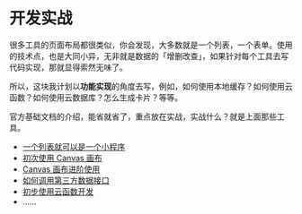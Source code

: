 # 开发实战
很多工具的页面布局都很类似，你会发现，大多数就是一个列表，一个表单。使用的技术点，也是大同小异，无非就是数据的「增删改查」，如果针对每个工具去写代码实现，那就显得索然无味了。

所以，这块我计划以**功能实现**的角度去写，例如，如何使用本地缓存？如何使用云函数？如何使用云数据库？怎么生成卡片？等等。

官方基础文档的介绍，能省就省了，重点放在实战，实战什么？就是上面那些工具。

- [一个列表就可以是一个小程序](./a-list-a-miniprogram.md)
- [初次使用 Canvas 画布](./canvas-first-use.md)
- [Canvas 画布进阶使用](./canvas-advanced.md)
- [如何调用第三方数据接口](./how-to-use-the-third-data.md)
- [初步使用云函数开发](./cloud-develop.md)
- ......